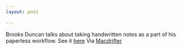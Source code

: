 ```yaml
---
layout: post

---
```

Brooks Duncan talks about taking handwritten notes as a part of his paperless workflow. See it [here](http://www.documentsnap.com/evernote-handwritten-notes/#fnref:2) Via [Macdrifter](http://Macdrifter.com)